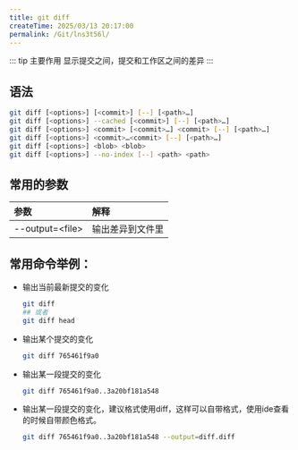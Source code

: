 ```yaml
---
title: git diff
createTime: 2025/03/13 20:17:00
permalink: /Git/lns3t56l/
---
```


::: tip 主要作用
显示提交之间，提交和工作区之间的差异
:::

## 语法

```bash
git diff [<options>] [<commit>] [--] [<path>…​]
git diff [<options>] --cached [<commit>] [--] [<path>…​]
git diff [<options>] <commit> [<commit>…​] <commit> [--] [<path>…​]
git diff [<options>] <commit>…​<commit> [--] [<path>…​]
git diff [<options>] <blob> <blob>
git diff [<options>] --no-index [--] <path> <path>
```

## 常用的参数

| 参数                | 解释       |
|:----------------- |:-------- |
| --output=\<file\> | 输出差异到文件里 |

## 常用命令举例：

- 输出当前最新提交的变化
  
  ```bash
  git diff
  ## 或者
  git diff head
  ```

- 输出某个提交的变化
  
  ```bash
  git diff 765461f9a0
  ```

- 输出某一段提交的变化
  
  ```bash
  git diff 765461f9a0..3a20bf181a548
  ```

- 输出某一段提交的变化，建议格式使用diff，这样可以自带格式，使用ide查看的时候自带颜色格式。
  
  ```bash
  git diff 765461f9a0..3a20bf181a548 --output=diff.diff
  ```
